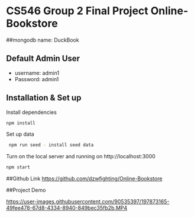 





# CS546 Group 2 Final Project Online-Bookstore

##mongodb name: DuckBook

## Default Admin User
* username: admin1
* Password: admin1

## Installation & Set up

Install dependencies
```sh
npm install
```
Set up data
```sh
 npm run seed - install seed data
```
Turn on the local server and running on http://localhost:3000
```sh
npm start
```

##Github Link
https://github.com/dzwfighting/Online-Bookstore

##Project Demo

https://user-images.githubusercontent.com/90535397/197873165-49fee478-67d8-4334-8940-849bec35fb2b.MP4

